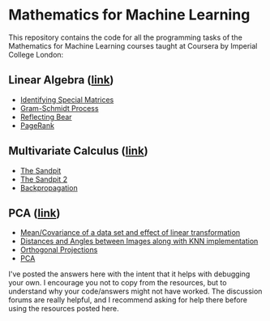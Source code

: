 # Mathematics for Machine Learning
This repository contains the code for all the programming tasks of the Mathematics for Machine Learning courses taught at Coursera by Imperial College London:

## Linear Algebra ([link](https://www.coursera.org/learn/linear-algebra-machine-learning))

* [Identifying Special Matrices](IdentifyingSpecialMatrices.ipynb)
* [Gram-Schmidt Process](GramSchmidtProcess.ipynb)
* [Reflecting Bear](linear-algebra/ReflectingBear.ipynb)
* [PageRank](PageRank.ipynb)

## Multivariate Calculus ([link](https://www.coursera.org/learn/multivariate-calculus-machine-learning))
* [The Sandpit](sandpit.ipynb)
* [The Sandpit 2](sandpit2.ipynb)
* [Backpropagation](Backpropagation.ipynb)


## PCA ([link](https://www.coursera.org/learn/pca-machine-learning))

* [Mean/Covariance of a data set and effect of linear transformation](PCA_week1.ipynb)
* [Distances and Angles between Images along with KNN implementation](PCA_week2.ipynb)
* [Orthogonal Projections](PCA_week3.ipynb)
* [PCA](PCA_week4.ipynb)


I've posted the answers here with the intent that it helps with debugging your own. I encourage you not to copy from the resources, but to understand why your code/answers might not have worked. The discussion forums are really helpful, and I recommend asking for help there before using the resources posted here.
